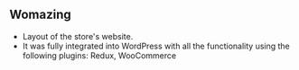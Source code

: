 ## Womazing
- Layout of the store's website.
- It was fully integrated into WordPress with all the functionality using the following plugins: Redux, WooCommerce
